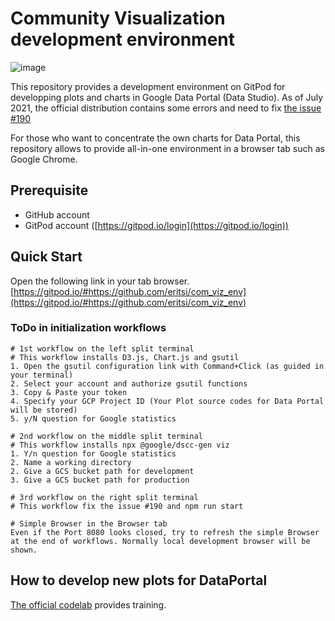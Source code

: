# Community Visualization development environment

![image](https://user-images.githubusercontent.com/40695945/126501219-48e49907-5ca7-4456-8fa4-6f789526e0c1.png)

This repository provides a development environment on GitPod for developping plots and charts in Google Data Portal (Data Studio).
As of July 2021, the official distribution contains some errors  and need to fix [the issue #190](https://github.com/googledatastudio/tooling/issues/190)

For those who want to concentrate the own charts for Data Portal, this repository allows to provide all-in-one environment in a browser tab such as Google Chrome.

## Prerequisite

* GitHub account
* GitPod account ([https://gitpod.io/login](https://gitpod.io/login))

## Quick Start
Open the following link in your tab browser.
[https://gitpod.io/#https://github.com/eritsi/com_viz_env](https://gitpod.io/#https://github.com/eritsi/com_viz_env)

### ToDo in initialization workflows
```
# 1st workflow on the left split terminal
# This workflow installs D3.js, Chart.js and gsutil
1. Open the gsutil configuration link with Command+Click (as guided in your terminal)
2. Select your account and authorize gsutil functions
3. Copy & Paste your token
4. Specify your GCP Project ID (Your Plot source codes for Data Portal will be stored)
5. y/N question for Google statistics
```
```
# 2nd workflow on the middle split terminal
# This workflow installs npx @google/dscc-gen viz
1. Y/n question for Google statistics
2. Name a working directory
2. Give a GCS bucket path for development
3. Give a GCS bucket path for production
```
```
# 3rd workflow on the right split terminal
# This workflow fix the issue #190 and npm run start 
```
```
# Simple Browser in the Browser tab
Even if the Port 8080 looks closed, try to refresh the simple Browser at the end of workflows. Normally local development browser will be shown.
```

## How to develop new plots for DataPortal

[The official codelab](https://codelabs.developers.google.com/codelabs/community-visualization-dscc-gen#0) provides training.
